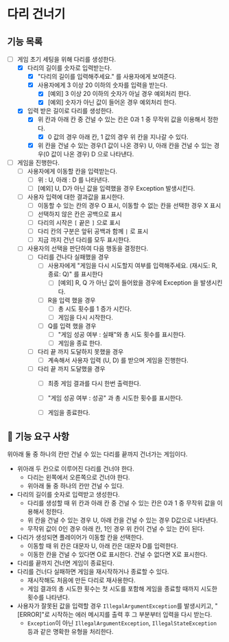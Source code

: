 # 다리 건너기

## 기능 목록
- [ ] 게임 초기 세팅을 위해 다리를 생성한다.
  - [x] 다리의 길이를 숫자로 입력받는다.
    - [x] "다리의 길이를 입력해주세요." 를 사용자에게 보여준다.
    - [x] 사용자에게 3 이상 20 이하의 숫자를 입력을 받는다.
      - [x] [예외] 3 이상 20 이하의 숫자가 아닐 경우 예외처리 한다. 
      - [x] [예외] 숫자가 아닌 값이 들어온 경우 예외처리 한다.
  - [x] 입력 받은 길이로 다리를 생성한다.
    - [x] 위 칸과 아래 칸 중 건널 수 있는 칸은 0과 1 중 무작위 값을 이용해서 정한다.
      - [x] 0 값의 경우 아래 칸, 1 값의 경우 위 칸을 지나갈 수 있다.
    - [x] 위 칸을 건널 수 있는 경우(1 값이 나온 경우) U, 아래 칸을 건널 수 있는 경우(0 값이 나온 경우) D 으로 나타낸다.
- [ ] 게임을 진행한다.
  - [ ] 사용자에게 이동할 칸을 입력받는다.
    - [ ] 위 : U, 아래 : D 를 나타낸다.
    - [ ] [예외] U, D가 아닌 값을 입력했을 경우 Exception 발생시킨다.
  - [ ] 사용자 입력에 대한 결과값을 표시한다.
    - [ ] 이동할 수 있는 칸의 경우 O 표시, 이동할 수 없는 칸을 선택한 경우 X 표시
    - [ ] 선택하지 않은 칸은 공백으로 표시
    - [ ] 다리의 시작은 ```[``` 끝은 ```]``` 으로 표시
    - [ ] 다리 칸의 구분은 앞뒤 공백과 함께 ```|``` 로 표시
    - [ ] 지금 까지 건넌 다리를 모두 표시한다.
  - [ ] 사용자의 선택을 판단하여 다음 행동을 결정한다.
    - [ ] 다리를 건나다 실패했을 경우
      - [ ] 사용자에게 "게임을 다시 시도할지 여부를 입력해주세요. (재시도: R, 종료: Q)" 를 표시한다
        - [ ] [예외] R, Q 가 아닌 값이 들어왔을 경우에 Exception 을 발생시킨다.
      - [ ] R을 입력 했을 경우
        - [ ] 총 시도 횟수를 1 증가 시킨다.
        - [ ] 게임을 다시 시작한다.
      - [ ] Q를 입력 했을 경우
        - [ ] "게임 성공 여부 : 실패"와 총 시도 횟수를 표시한다.
        - [ ] 게임을 종료 한다.
    - [ ] 다리 끝 까지 도달하지 못했을 경우
      - [ ] 계속해서 사용자 입력 (U, D) 를 받으며 게임을 진행한다.
    - [ ] 다리 끝 까지 도달했을 경우
      - [ ] 최종 게임 결과를 다시 한번 출력한다.
      - [ ] "게임 성공 여부 : 성공" 과 총 시도한 횟수를 표시한다.
      - [ ] 게임을 종료한다.



## 🚀 기능 요구 사항
위아래 둘 중 하나의 칸만 건널 수 있는 다리를 끝까지 건너가는 게임이다.

- 위아래 두 칸으로 이루어진 다리를 건너야 한다.
  - 다리는 왼쪽에서 오른쪽으로 건너야 한다.
  - 위아래 둘 중 하나의 칸만 건널 수 있다.
- 다리의 길이를 숫자로 입력받고 생성한다.
  - 다리를 생성할 때 위 칸과 아래 칸 중 건널 수 있는 칸은 0과 1 중 무작위 값을 이용해서 정한다.
  - 위 칸을 건널 수 있는 경우 U, 아래 칸을 건널 수 있는 경우 D값으로 나타낸다.
  - 무작위 값이 0인 경우 아래 칸, 1인 경우 위 칸이 건널 수 있는 칸이 된다.
- 다리가 생성되면 플레이어가 이동할 칸을 선택한다.
  - 이동할 때 위 칸은 대문자 U, 아래 칸은 대문자 D를 입력한다.
  - 이동한 칸을 건널 수 있다면 O로 표시한다. 건널 수 없다면 X로 표시한다.
- 다리를 끝까지 건너면 게임이 종료된다.
- 다리를 건너다 실패하면 게임을 재시작하거나 종료할 수 있다.
  - 재시작해도 처음에 만든 다리로 재사용한다.
  - 게임 결과의 총 시도한 횟수는 첫 시도를 포함해 게임을 종료할 때까지 시도한 횟수를 나타낸다.
- 사용자가 잘못된 값을 입력할 경우 ```IllegalArgumentException```를 발생시키고, "[ERROR]"로 시작하는 에러 메시지를 출력 후 그 부분부터 입력을 다시 받는다.
  - ```Exception```이 아닌 ```IllegalArgumentException```, ```IllegalStateException``` 등과 같은 명확한 유형을 처리한다.